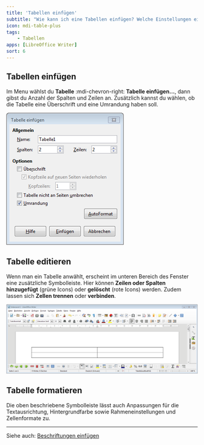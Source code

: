 ```yaml
---
title: 'Tabellen einfügen'
subtitle: "Wie kann ich eine Tabellen einfügen? Welche Einstellungen eigenen sich?"
icon: mdi-table-plus
tags:
    - Tabellen
apps: [LibreOffice Writer]
sort: 6
---
```


## Tabellen einfügen
Im Menu wählst du __Tabelle__ :mdi-chevron-right: __Tabelle einfügen…__, dann gibst du Anzahl der Spalten und Zeilen an. Zusätzlich kannst du wählen, ob die Tabelle eine Überschrift und eine Umrandung haben soll.

![Tabelle einfügen](./images/tabelle-einfuegen.lo.png)


## Tabelle editieren
Wenn man ein Tabelle anwählt, erscheint im unteren Bereich des Fenster eine zusätzliche Symbolleiste. Hier können **Zeilen oder Spalten hinzugefügt** (grüne Icons) oder **gelöscht** (rote Icons) werden. Zudem lassen sich **Zellen trennen** oder **verbinden**.

![](./images/tabelle-formatieren.lo.png)

## Tabelle formatieren
Die oben beschriebene Symbolleiste lässt auch Anpassungen für die Textausrichtung, Hintergrundfarbe sowie Rahmeneinstellungen und Zellenformate zu.

---

Siehe auch: [Beschriftungen einfügen](../beschriftungen-einfuegen)
